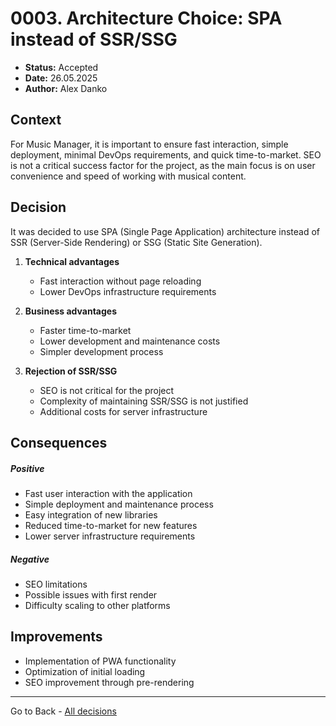 # 0003. Architecture Choice: SPA instead of SSR/SSG

- **Status:** Accepted
- **Date:** 26.05.2025
- **Author:** Alex Danko

## Context

For Music Manager, it is important to ensure fast interaction, simple deployment, minimal DevOps requirements, and quick time-to-market. SEO is not a critical success factor for the project, as the main focus is on user convenience and speed of working with musical content.

## Decision

It was decided to use SPA (Single Page Application) architecture instead of SSR (Server-Side Rendering) or SSG (Static Site Generation).

1. **Technical advantages**
   - Fast interaction without page reloading
   - Lower DevOps infrastructure requirements

2. **Business advantages**
   - Faster time-to-market
   - Lower development and maintenance costs
   - Simpler development process

3. **Rejection of SSR/SSG**
   - SEO is not critical for the project
   - Complexity of maintaining SSR/SSG is not justified
   - Additional costs for server infrastructure

## Consequences
##### Positive
- Fast user interaction with the application
- Simple deployment and maintenance process
- Easy integration of new libraries
- Reduced time-to-market for new features
- Lower server infrastructure requirements
##### Negative
- SEO limitations
- Possible issues with first render
- Difficulty scaling to other platforms

## Improvements
- Implementation of PWA functionality
- Optimization of initial loading
- SEO improvement through pre-rendering 

---
Go to Back - [All decisions](../README.md)